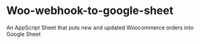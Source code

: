 # Woo-webhook-to-google-sheet
An AppScript Sheet that puts new and updated Woocommerce orders into Google Sheet
